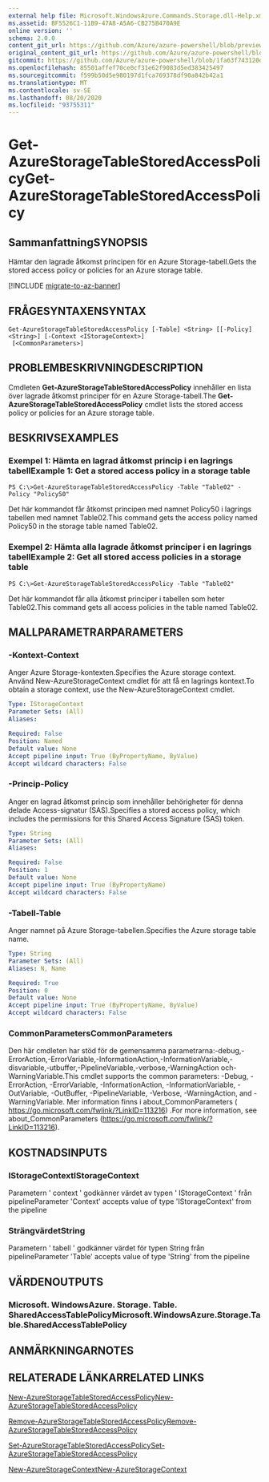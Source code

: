 ```yaml
---
external help file: Microsoft.WindowsAzure.Commands.Storage.dll-Help.xml
ms.assetid: BF5526C1-11B9-47A8-A5A6-CB275B470A9E
online version: ''
schema: 2.0.0
content_git_url: https://github.com/Azure/azure-powershell/blob/preview/src/Storage/Commands.Storage/help/Get-AzureStorageTableStoredAccessPolicy.md
original_content_git_url: https://github.com/Azure/azure-powershell/blob/preview/src/Storage/Commands.Storage/help/Get-AzureStorageTableStoredAccessPolicy.md
gitcommit: https://github.com/Azure/azure-powershell/blob/1fa63f743120d7a7cd6cbb28ee43cd0f4c654af9
ms.openlocfilehash: 85501affef70ce0cf31e62f9083d5ed383425497
ms.sourcegitcommit: f599b50d5e980197d1fca769378df90a842b42a1
ms.translationtype: MT
ms.contentlocale: sv-SE
ms.lasthandoff: 08/20/2020
ms.locfileid: "93755311"
---
```

# <span data-ttu-id="11991-101">Get-AzureStorageTableStoredAccessPolicy</span><span class="sxs-lookup"><span data-stu-id="11991-101">Get-AzureStorageTableStoredAccessPolicy</span></span>

## <span data-ttu-id="11991-102">Sammanfattning</span><span class="sxs-lookup"><span data-stu-id="11991-102">SYNOPSIS</span></span>
<span data-ttu-id="11991-103">Hämtar den lagrade åtkomst principen för en Azure Storage-tabell.</span><span class="sxs-lookup"><span data-stu-id="11991-103">Gets the stored access policy or policies for an Azure storage table.</span></span>

[!INCLUDE [migrate-to-az-banner](../../includes/migrate-to-az-banner.md)]

## <span data-ttu-id="11991-104">FRÅGESYNTAXEN</span><span class="sxs-lookup"><span data-stu-id="11991-104">SYNTAX</span></span>

```
Get-AzureStorageTableStoredAccessPolicy [-Table] <String> [[-Policy] <String>] [-Context <IStorageContext>]
 [<CommonParameters>]
```

## <span data-ttu-id="11991-105">PROBLEMBESKRIVNING</span><span class="sxs-lookup"><span data-stu-id="11991-105">DESCRIPTION</span></span>
<span data-ttu-id="11991-106">Cmdleten **Get-AzureStorageTableStoredAccessPolicy** innehåller en lista över lagrade åtkomst principer för en Azure Storage-tabell.</span><span class="sxs-lookup"><span data-stu-id="11991-106">The **Get-AzureStorageTableStoredAccessPolicy** cmdlet lists the stored access policy or policies for an Azure storage table.</span></span>

## <span data-ttu-id="11991-107">BESKRIVS</span><span class="sxs-lookup"><span data-stu-id="11991-107">EXAMPLES</span></span>

### <span data-ttu-id="11991-108">Exempel 1: Hämta en lagrad åtkomst princip i en lagrings tabell</span><span class="sxs-lookup"><span data-stu-id="11991-108">Example 1: Get a stored access policy in a storage table</span></span>
```
PS C:\>Get-AzureStorageTableStoredAccessPolicy -Table "Table02" -Policy "Policy50"
```

<span data-ttu-id="11991-109">Det här kommandot får åtkomst principen med namnet Policy50 i lagrings tabellen med namnet Table02.</span><span class="sxs-lookup"><span data-stu-id="11991-109">This command gets the access policy named Policy50 in the storage table named Table02.</span></span>

### <span data-ttu-id="11991-110">Exempel 2: Hämta alla lagrade åtkomst principer i en lagrings tabell</span><span class="sxs-lookup"><span data-stu-id="11991-110">Example 2: Get all stored access policies in a storage table</span></span>
```
PS C:\>Get-AzureStorageTableStoredAccessPolicy -Table "Table02"
```

<span data-ttu-id="11991-111">Det här kommandot får alla åtkomst principer i tabellen som heter Table02.</span><span class="sxs-lookup"><span data-stu-id="11991-111">This command gets all access policies in the table named Table02.</span></span>

## <span data-ttu-id="11991-112">MALLPARAMETRAR</span><span class="sxs-lookup"><span data-stu-id="11991-112">PARAMETERS</span></span>

### <span data-ttu-id="11991-113">-Kontext</span><span class="sxs-lookup"><span data-stu-id="11991-113">-Context</span></span>
<span data-ttu-id="11991-114">Anger Azure Storage-kontexten.</span><span class="sxs-lookup"><span data-stu-id="11991-114">Specifies the Azure storage context.</span></span>
<span data-ttu-id="11991-115">Använd New-AzureStorageContext cmdlet för att få en lagrings kontext.</span><span class="sxs-lookup"><span data-stu-id="11991-115">To obtain a storage context, use the New-AzureStorageContext cmdlet.</span></span>

```yaml
Type: IStorageContext
Parameter Sets: (All)
Aliases: 

Required: False
Position: Named
Default value: None
Accept pipeline input: True (ByPropertyName, ByValue)
Accept wildcard characters: False
```

### <span data-ttu-id="11991-116">-Princip</span><span class="sxs-lookup"><span data-stu-id="11991-116">-Policy</span></span>
<span data-ttu-id="11991-117">Anger en lagrad åtkomst princip som innehåller behörigheter för denna delade Access-signatur (SAS).</span><span class="sxs-lookup"><span data-stu-id="11991-117">Specifies a stored access policy, which includes the permissions for this Shared Access Signature (SAS) token.</span></span>

```yaml
Type: String
Parameter Sets: (All)
Aliases: 

Required: False
Position: 1
Default value: None
Accept pipeline input: True (ByPropertyName)
Accept wildcard characters: False
```

### <span data-ttu-id="11991-118">-Tabell</span><span class="sxs-lookup"><span data-stu-id="11991-118">-Table</span></span>
<span data-ttu-id="11991-119">Anger namnet på Azure Storage-tabellen.</span><span class="sxs-lookup"><span data-stu-id="11991-119">Specifies the Azure storage table name.</span></span>

```yaml
Type: String
Parameter Sets: (All)
Aliases: N, Name

Required: True
Position: 0
Default value: None
Accept pipeline input: True (ByPropertyName, ByValue)
Accept wildcard characters: False
```

### <span data-ttu-id="11991-120">CommonParameters</span><span class="sxs-lookup"><span data-stu-id="11991-120">CommonParameters</span></span>
<span data-ttu-id="11991-121">Den här cmdleten har stöd för de gemensamma parametrarna:-debug,-ErrorAction,-ErrorVariable,-InformationAction,-InformationVariable,-disvariable,-utbuffer,-PipelineVariable,-verbose,-WarningAction och-WarningVariable.</span><span class="sxs-lookup"><span data-stu-id="11991-121">This cmdlet supports the common parameters: -Debug, -ErrorAction, -ErrorVariable, -InformationAction, -InformationVariable, -OutVariable, -OutBuffer, -PipelineVariable, -Verbose, -WarningAction, and -WarningVariable.</span></span> <span data-ttu-id="11991-122">Mer information finns i about_CommonParameters ( https://go.microsoft.com/fwlink/?LinkID=113216) .</span><span class="sxs-lookup"><span data-stu-id="11991-122">For more information, see about_CommonParameters (https://go.microsoft.com/fwlink/?LinkID=113216).</span></span>

## <span data-ttu-id="11991-123">KOSTNADS</span><span class="sxs-lookup"><span data-stu-id="11991-123">INPUTS</span></span>

### <span data-ttu-id="11991-124">IStorageContext</span><span class="sxs-lookup"><span data-stu-id="11991-124">IStorageContext</span></span>

<span data-ttu-id="11991-125">Parametern ' context ' godkänner värdet av typen ' IStorageContext ' från pipeline</span><span class="sxs-lookup"><span data-stu-id="11991-125">Parameter 'Context' accepts value of type 'IStorageContext' from the pipeline</span></span>

### <span data-ttu-id="11991-126">Strängvärdet</span><span class="sxs-lookup"><span data-stu-id="11991-126">String</span></span>

<span data-ttu-id="11991-127">Parametern ' tabell ' godkänner värdet för typen String från pipeline</span><span class="sxs-lookup"><span data-stu-id="11991-127">Parameter 'Table' accepts value of type 'String' from the pipeline</span></span>

## <span data-ttu-id="11991-128">VÄRDEN</span><span class="sxs-lookup"><span data-stu-id="11991-128">OUTPUTS</span></span>

### <span data-ttu-id="11991-129">Microsoft. WindowsAzure. Storage. Table. SharedAccessTablePolicy</span><span class="sxs-lookup"><span data-stu-id="11991-129">Microsoft.WindowsAzure.Storage.Table.SharedAccessTablePolicy</span></span>

## <span data-ttu-id="11991-130">ANMÄRKNINGAR</span><span class="sxs-lookup"><span data-stu-id="11991-130">NOTES</span></span>

## <span data-ttu-id="11991-131">RELATERADE LÄNKAR</span><span class="sxs-lookup"><span data-stu-id="11991-131">RELATED LINKS</span></span>

[<span data-ttu-id="11991-132">New-AzureStorageTableStoredAccessPolicy</span><span class="sxs-lookup"><span data-stu-id="11991-132">New-AzureStorageTableStoredAccessPolicy</span></span>](./New-AzureStorageTableStoredAccessPolicy.md)

[<span data-ttu-id="11991-133">Remove-AzureStorageTableStoredAccessPolicy</span><span class="sxs-lookup"><span data-stu-id="11991-133">Remove-AzureStorageTableStoredAccessPolicy</span></span>](./Remove-AzureStorageTableStoredAccessPolicy.md)

[<span data-ttu-id="11991-134">Set-AzureStorageTableStoredAccessPolicy</span><span class="sxs-lookup"><span data-stu-id="11991-134">Set-AzureStorageTableStoredAccessPolicy</span></span>](./Set-AzureStorageTableStoredAccessPolicy.md)

[<span data-ttu-id="11991-135">New-AzureStorageContext</span><span class="sxs-lookup"><span data-stu-id="11991-135">New-AzureStorageContext</span></span>](./New-AzureStorageContext.md)


